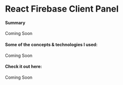 # React Firebase Client Panel

#### Summary

Coming Soon

#### Some of the concepts & technologies I used:

Coming Soon

#### Check it out here:

Coming Soon
